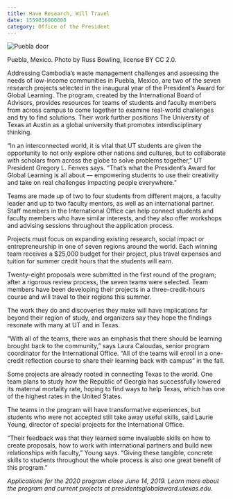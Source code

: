 ```yaml
--- 
title: Have Research, Will Travel
date: 1559016000000
category: Office of the President
---
```


![Puebla door](http://research.utexas.edu/showcase/assets/js/fileman/Uploads/Puebla-door.jpg)

Puebla, Mexico. Photo by Russ Bowling, license BY CC 2.0.

Addressing Cambodia’s waste management challenges and assessing the needs of low-income communities in Puebla, Mexico, are two of the seven research projects selected in the inaugural year of the President’s Award for Global Learning. The program, created by the International Board of Advisors, provides resources for teams of students and faculty members from across campus to come together to examine real-world challenges and try to find solutions. Their work further positions The University of Texas at Austin as a global university that promotes interdisciplinary thinking.

“In an interconnected world, it is vital that UT students are given the opportunity to not only explore other nations and cultures, but to collaborate with scholars from across the globe to solve problems together,” UT President Gregory L. Fenves says. “That’s what the President’s Award for Global Learning is all about — empowering students to use their creativity and take on real challenges impacting people everywhere.”

Teams are made up of two to four students from different majors, a faculty leader and up to two faculty mentors, as well as an international partner. Staff members in the International Office can help connect students and faculty members who have similar interests, and they also offer workshops and advising sessions throughout the application process.

Projects must focus on expanding existing research, social impact or entrepreneurship in one of seven regions around the world. Each winning team receives a $25,000 budget for their project, plus travel expenses and tuition for summer credit hours that the students will earn.

Twenty-eight proposals were submitted in the first round of the program; after a rigorous review process, the seven teams were selected. Team members have been developing their projects in a three-credit-hours course and will travel to their regions this summer.

The work they do and discoveries they make will have implications far beyond their region of study, and organizers say they hope the findings resonate with many at UT and in Texas.

“With all of the teams, there was an emphasis that there should be learning brought back to the community,” says Laura Caloudas, senior program coordinator for the International Office. “All of the teams will enroll in a one-credit reflection course to share their learning back with campus” in the fall.

Some projects are already rooted in connecting Texas to the world. One team plans to study how the Republic of Georgia has successfully lowered its maternal mortality rate, hoping to find ways to help Texas, which has one of the highest rates in the United States.

The teams in the program will have transformative experiences, but students who were not accepted still take away useful skills, said Laurie Young, director of special projects for the International Office.

“Their feedback was that they learned some invaluable skills on how to create proposals, how to work with international partners and build new relationships with faculty,” Young says. “Giving these tangible, concrete skills to students throughout the whole process is also one great benefit of this program.”

_Applications for the 2020 program close June 14, 2019. Learn more about the program and_ _current projects at presidentsglobalaward.utexas.edu._